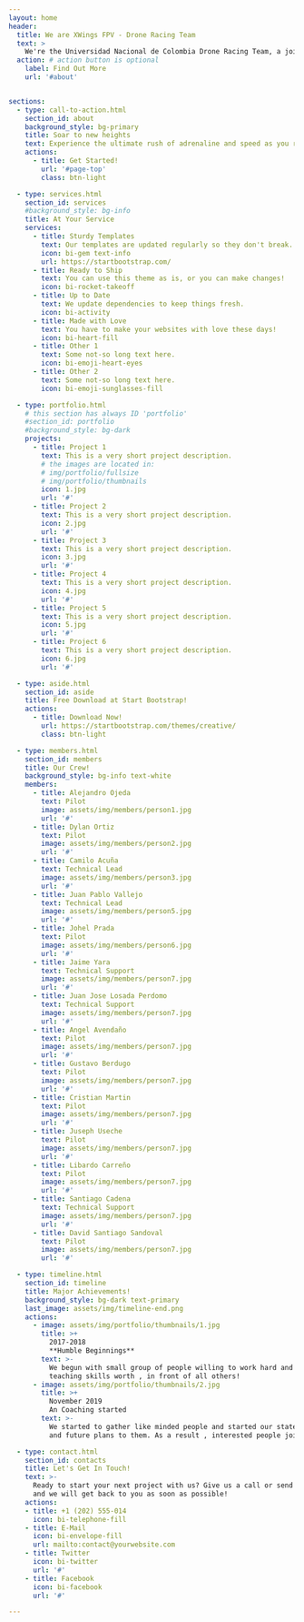 ```yaml
---
layout: home
header:
  title: We are XWings FPV - Drone Racing Team
  text: >
    We're the Universidad Nacional de Colombia Drone Racing Team, a joint project by IEEE UN, CEIMTUN-RAS and AESS UN.
  action: # action button is optional
    label: Find Out More
    url: '#about'


sections:
  - type: call-to-action.html
    section_id: about
    background_style: bg-primary
    title: Soar to new heights
    text: Experience the ultimate rush of adrenaline and speed as you race through the skies with our FPV racing drones. We are a passionate team of students and researchers dedicated to competing at the highest level on tracks around the world.
    actions:
      - title: Get Started!
        url: '#page-top'
        class: btn-light

  - type: services.html
    section_id: services
    #background_style: bg-info
    title: At Your Service
    services:
      - title: Sturdy Templates
        text: Our templates are updated regularly so they don't break.
        icon: bi-gem text-info
        url: https://startbootstrap.com/
      - title: Ready to Ship
        text: You can use this theme as is, or you can make changes!
        icon: bi-rocket-takeoff
      - title: Up to Date
        text: We update dependencies to keep things fresh.
        icon: bi-activity
      - title: Made with Love
        text: You have to make your websites with love these days!
        icon: bi-heart-fill
      - title: Other 1
        text: Some not-so long text here.
        icon: bi-emoji-heart-eyes
      - title: Other 2
        text: Some not-so long text here.
        icon: bi-emoji-sunglasses-fill

  - type: portfolio.html
    # this section has always ID 'portfolio'
    #section_id: portfolio
    #background_style: bg-dark
    projects:
      - title: Project 1
        text: This is a very short project description.
        # the images are located in:
        # img/portfolio/fullsize
        # img/portfolio/thumbnails
        icon: 1.jpg
        url: '#'
      - title: Project 2
        text: This is a very short project description.
        icon: 2.jpg
        url: '#'
      - title: Project 3
        text: This is a very short project description.
        icon: 3.jpg
        url: '#'
      - title: Project 4
        text: This is a very short project description.
        icon: 4.jpg
        url: '#'
      - title: Project 5
        text: This is a very short project description.
        icon: 5.jpg
        url: '#'
      - title: Project 6
        text: This is a very short project description.
        icon: 6.jpg
        url: '#'

  - type: aside.html
    section_id: aside
    title: Free Download at Start Bootstrap!
    actions:
      - title: Download Now!
        url: https://startbootstrap.com/themes/creative/
        class: btn-light

  - type: members.html
    section_id: members
    title: Our Crew!
    background_style: bg-info text-white
    members:
      - title: Alejandro Ojeda
        text: Pilot
        image: assets/img/members/person1.jpg
        url: '#'
      - title: Dylan Ortiz
        text: Pilot
        image: assets/img/members/person2.jpg
        url: '#'
      - title: Camilo Acuña
        text: Technical Lead
        image: assets/img/members/person3.jpg
        url: '#'
      - title: Juan Pablo Vallejo
        text: Technical Lead
        image: assets/img/members/person5.jpg
        url: '#'
      - title: Johel Prada
        text: Pilot
        image: assets/img/members/person6.jpg
        url: '#'
      - title: Jaime Yara
        text: Technical Support
        image: assets/img/members/person7.jpg
        url: '#'
      - title: Juan Jose Losada Perdomo
        text: Technical Support
        image: assets/img/members/person7.jpg
        url: '#'
      - title: Angel Avendaño
        text: Pilot
        image: assets/img/members/person7.jpg
        url: '#'
      - title: Gustavo Berdugo
        text: Pilot
        image: assets/img/members/person7.jpg
        url: '#'
      - title: Cristian Martin
        text: Pilot
        image: assets/img/members/person7.jpg
        url: '#'
      - title: Juseph Useche
        text: Pilot
        image: assets/img/members/person7.jpg
        url: '#'
      - title: Libardo Carreño
        text: Pilot
        image: assets/img/members/person7.jpg
        url: '#'
      - title: Santiago Cadena
        text: Technical Support
        image: assets/img/members/person7.jpg
        url: '#'
      - title: David Santiago Sandoval
        text: Pilot
        image: assets/img/members/person7.jpg
        url: '#'

  - type: timeline.html
    section_id: timeline
    title: Major Achievements!
    background_style: bg-dark text-primary
    last_image: assets/img/timeline-end.png
    actions:
      - image: assets/img/portfolio/thumbnails/1.jpg
        title: >+
          2017-2018
          **Humble Beginnings**
        text: >-
          We begun with small group of people willing to work hard and make our
          teaching skills worth , in front of all others!
      - image: assets/img/portfolio/thumbnails/2.jpg
        title: >+
          November 2019
          An Coaching started
        text: >-
          We started to gather like minded people and started our stategies
          and future plans to them. As a result , interested people joined us!

  - type: contact.html
    section_id: contacts
    title: Let's Get In Touch!
    text: >-
      Ready to start your next project with us? Give us a call or send us an email
      and we will get back to you as soon as possible!
    actions:
    - title: +1 (202) 555-014
      icon: bi-telephone-fill
    - title: E-Mail
      icon: bi-envelope-fill
      url: mailto:contact@yourwebsite.com
    - title: Twitter
      icon: bi-twitter
      url: '#'
    - title: Facebook
      icon: bi-facebook
      url: '#'

---
```

